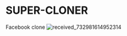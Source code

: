 # SUPER-CLONER
Facebook clone
![received_732981614952314](https://user-images.githubusercontent.com/124548837/216994806-39a9d81d-7bdd-40c9-9b00-6b57cc1ca47f.jpeg)
